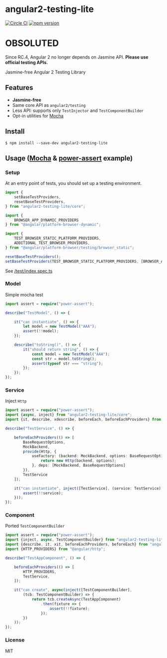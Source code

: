 # angular2-testing-lite
[![Circle CI](https://circleci.com/gh/laco0416/angular2-testing-lite/tree/master.svg?style=svg)](https://circleci.com/gh/laco0416/angular2-testing-lite/tree/master)
[![npm version](https://badge.fury.io/js/angular2-testing-lite.svg)](https://badge.fury.io/js/angular2-testing-lite)

# OBSOLUTED
Since RC.4, Angular 2 no longer depends on Jasmine API.
**Please use official testing APIs.**

Jasmine-free Angular 2 Testing Library

## Features

- **Jasmine-free**
- Same core API as `angular2/testing`
- Less API: supports only `TestInjector` and `TestComponentBuilder`
- Opt-in utilities for [Mocha](https://github.com/mochajs/mocha)

## Install

```
$ npm install --save-dev angular2-testing-lite
```

## Usage ([Mocha](https://github.com/mochajs/mocha) & [power-assert](https:://github.com/power-assert-js/power-assert) example)

### Setup

At an entry point of tests, you should set up a testing environment.

```ts
import {
    setBaseTestProviders,
    resetBaseTestProviders,
} from "angular2-testing-lite/core";

import {
    BROWSER_APP_DYNAMIC_PROVIDERS
} from "@angular/platform-browser-dynamic";

import {
    TEST_BROWSER_STATIC_PLATFORM_PROVIDERS,
    ADDITIONAL_TEST_BROWSER_PROVIDERS,
} from "@angular/platform-browser/testing/browser_static";

resetBaseTestProviders();
setBaseTestProviders(TEST_BROWSER_STATIC_PLATFORM_PROVIDERS, [BROWSER_APP_DYNAMIC_PROVIDERS, ADDITIONAL_TEST_BROWSER_PROVIDERS]);
```

See [/test/index.spec.ts](https://github.com/laco0416/angular2-testing-lite/blob/master/test/index.spec.ts)

### Model

Simple mocha test

```ts
import assert = require("power-assert");

describe("TestModel", () => {

    it("can instantiate", () => {
        let model = new TestModel("AAA");
        assert(!!model);
    });

    describe("toString()", () => {
        it("should return string", () => {
            const model = new TestModel("AAA");
            const str = model.toString();
            assert(typeof str === "string");
        });
    });
});
```

### Service
Inject `Http`

```ts
import assert = require("power-assert");
import {async, inject} from "angular2-testing-lite/core";
import {it, describe, xdescribe, beforeEach, beforeEachProviders} from "angular2-testing-lite/mocha";

describe("TestService", () => {

    beforeEachProviders(() => [
        BaseRequestOptions,
        MockBackend,
        provide(Http, {
            useFactory: (backend: MockBackend, options: BaseRequestOptions) => {
                return new Http(backend, options);
            }, deps: [MockBackend, BaseRequestOptions]
        }),
        TestService
    ]);

    it("can instantiate", inject([TestService], (service: TestService) => {
        assert(!!service);
    }));
});
```

### Component
Ported `TestComponentBuilder`

```ts
import assert = require("power-assert");
import {inject, async, TestComponentBuilder} from "angular2-testing-lite/core";
import {describe, it, xit, beforeEachProviders, beforeEach} from "angular2-testing-lite/mocha";
import {HTTP_PROVIDERS} from "@angular/http";

describe("TestAppComponent", () => {

    beforeEachProviders(() => [
        HTTP_PROVIDERS,
        TestService,
    ]);

    it("can create", async(inject([TestComponentBuilder],
        (tcb: TestComponentBuilder) => {
            return tcb.createAsync(TestAppComponent)
                .then(fixture => {
                    assert(!!fixture);
                });
        })
    ));
});
```


### License
MIT
